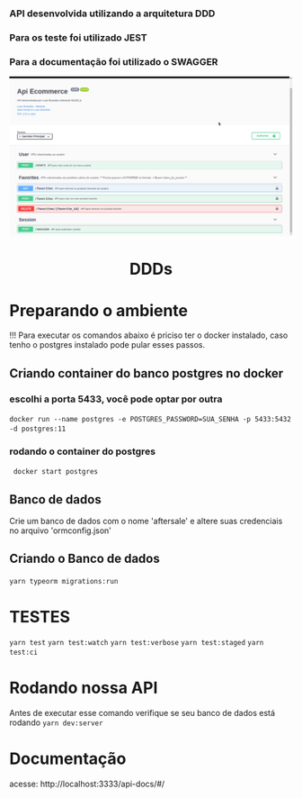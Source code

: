 ### API desenvolvida utilizando a arquitetura DDD
### Para os teste foi utilizado JEST
### Para a documentação foi utilizado o SWAGGER
<div align="center" , dis>
<img width="900px" src="./img/doc.png">
    <h1 align="center">
        DDDs
    </h1>
</div>

# Preparando o ambiente
!!! Para executar os comandos abaixo é priciso ter o docker instalado, caso tenho o postgres instalado pode pular esses passos.
## Criando container do banco postgres no docker
### escolhi a porta 5433, você pode optar por outra
``` docker run --name postgres -e POSTGRES_PASSWORD=SUA_SENHA -p 5433:5432 -d postgres:11 ```
### rodando o container do postgres
```  docker start postgres ```


## Banco de dados
<p> Crie um banco de dados com o nome 'aftersale' e altere suas credenciais no arquivo 'ormconfig.json' </p>

## Criando o Banco de dados
``` yarn typeorm migrations:run ```

# TESTES
``` yarn test ```
``` yarn test:watch ```
``` yarn test:verbose ```
``` yarn test:staged ```
``` yarn test:ci ```

# Rodando nossa API
Antes de executar esse comando verifique se seu banco de dados está rodando
``` yarn dev:server ``` 

# Documentação 
 acesse: http://localhost:3333/api-docs/#/ 
